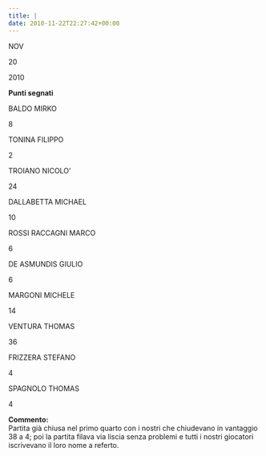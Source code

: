 ```yaml
---
title: |
date: 2010-11-22T22:27:42+00:00
---
```

NOV

20

2010

**Punti segnati**

BALDO MIRKO

8

TONINA FILIPPO

2

TROIANO NICOLO’

24

DALLABETTA MICHAEL

10

ROSSI RACCAGNI MARCO

6

DE ASMUNDIS GIULIO

6

MARGONI MICHELE

14

VENTURA THOMAS

36

FRIZZERA STEFANO

4

SPAGNOLO THOMAS

4

**Commento:**  
Partita già chiusa nel primo quarto con i nostri che chiudevano in vantaggio 38 a 4; poi la partita filava via liscia senza problemi e tutti i nostri giocatori iscrivevano il loro nome a referto.